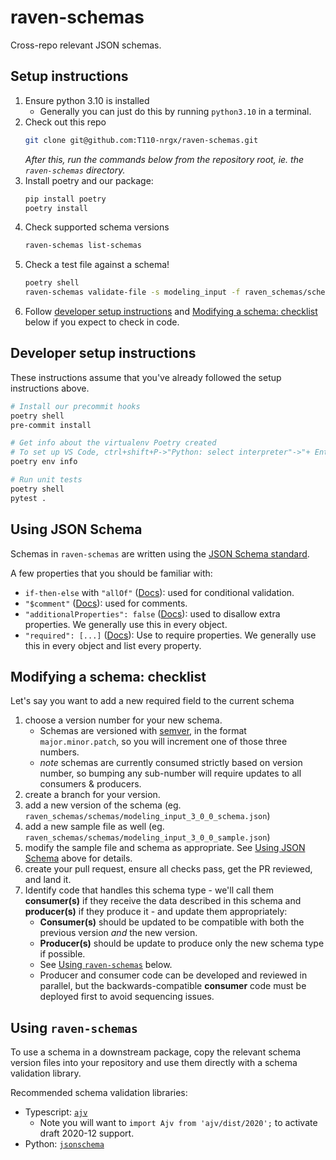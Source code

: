 # raven-schemas

Cross-repo relevant JSON schemas.

## Setup instructions

1. Ensure python 3.10 is installed
   - Generally you can just do this by running `python3.10` in a terminal.
1. Check out this repo
   ```bash
   git clone git@github.com:T110-nrgx/raven-schemas.git
   ```
   _After this, run the commands below from the repository root, ie. the `raven-schemas` directory._
1. Install poetry and our package:
   ```bash
   pip install poetry
   poetry install
   ```
1. Check supported schema versions
   ```bash
   raven-schemas list-schemas
   ```
1. Check a test file against a schema!
   ```bash
   poetry shell
   raven-schemas validate-file -s modeling_input -f raven_schemas/schemas/modeling_input_1_0_0_sample_valid.json -v 1.0.0
   ```
1. Follow [developer setup instructions](#developer-setup-instructions) and [Modifying a schema: checklist](#modifying-a-schema-checklist) below if you expect to check in code.

## Developer setup instructions

These instructions assume that you've already followed the setup instructions above.

```bash
# Install our precommit hooks
poetry shell
pre-commit install

# Get info about the virtualenv Poetry created
# To set up VS Code, ctrl+shift+P->"Python: select interpreter"->"+ Enter interpreter path..." and paste the Virtualenv executable path this command produces.
poetry env info

# Run unit tests
poetry shell
pytest .
```

## Using JSON Schema

Schemas in `raven-schemas` are written using the [JSON Schema standard](https://json-schema.org/understanding-json-schema).

A few properties that you should be familiar with:

- `if-then-else` with `"allOf"` ([Docs](https://json-schema.org/understanding-json-schema/reference/comments#comments)): used for conditional validation.
- `"$comment"` ([Docs](https://json-schema.org/understanding-json-schema/reference/comments#comments)): used for comments.
- `"additionalProperties": false` ([Docs](https://json-schema.org/understanding-json-schema/reference/object#additional-properties)): used to disallow extra properties. We generally use this in every object.
- `"required": [...]` ([Docs](https://json-schema.org/understanding-json-schema/reference/object#required)): Use to require properties. We generally use this in every object and list every property.

## Modifying a schema: checklist

Let's say you want to add a new required field to the current schema

1. choose a version number for your new schema.
   - Schemas are versioned with [semver](https://semver.org/), in the format `major.minor.patch`, so you will increment one of those three numbers.
   - _note_ schemas are currently consumed strictly based on version number, so bumping any sub-number will require updates to all consumers & producers.
1. create a branch for your version.
1. add a new version of the schema (eg. `raven_schemas/schemas/modeling_input_3_0_0_schema.json`)
1. add a new sample file as well (eg. `raven_schemas/schemas/modeling_input_3_0_0_sample.json`)
1. modify the sample file and schema as appropriate. See [Using JSON Schema](#using-json-schema) above for details.
1. create your pull request, ensure all checks pass, get the PR reviewed, and land it.
1. Identify code that handles this schema type - we'll call them **consumer(s)** if they receive the data described in this schema and **producer(s)** if they produce it - and update them appropriately:
   - **Consumer(s)** should be updated to be compatible with both the previous version _and_ the new version.
   - **Producer(s)** should be update to produce only the new schema type if possible.
   - See [Using `raven-schemas`](#using-raven-schemas) below.
   - Producer and consumer code can be developed and reviewed in parallel, but the backwards-compatible **consumer** code must be deployed first to avoid sequencing issues.

## Using `raven-schemas`

To use a schema in a downstream package, copy the relevant schema version files into your repository and use them directly with a schema validation library.

Recommended schema validation libraries:

- Typescript: [`ajv`](https://ajv.js.org/)
  - Note you will want to `import Ajv from 'ajv/dist/2020';` to activate draft 2020-12 support.
- Python: [`jsonschema`](https://python-jsonschema.readthedocs.io/en/stable/)
